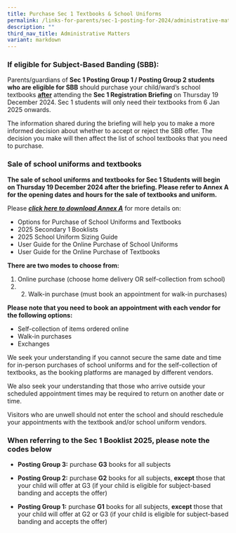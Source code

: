 ```yaml
---
title: Purchase Sec 1 Textbooks & School Uniforms
permalink: /links-for-parents/sec-1-posting-for-2024/administrative-matters/purchase-textbooks-n-uniforms/
description: ""
third_nav_title: Administrative Matters
variant: markdown
---
```

### If eligible for Subject-Based Banding (SBB):

Parents/guardians of **Sec 1 Posting Group 1 / Posting Group 2 students who are eligible for SBB** should purchase your child/ward’s school textbooks <u><b>after</b></u> attending the **Sec 1 Registration Briefing** on Thursday 19 December 2024. Sec 1 students will only need their textbooks from 6 Jan 2025 onwards.

The information shared during the briefing will help you to make a more informed decision about whether to accept or reject the SBB offer. The decision you make will then affect the list of school textbooks that you need to purchase.



### Sale of school uniforms and textbooks

**The sale of school uniforms and textbooks for Sec 1 Students will begin on Thursday 19 December 2024 after the briefing. Please refer to Annex A for the opening dates and hours for the sale of textbooks and uniform.**

Please ***[click here to download Annex A](/files/Sec%201%20Intake%202025/Annex_A_for_2025_Sec_1.pdf)*** for more details on:

-	Options for Purchase of School Uniforms and Textbooks
-	2025 Secondary 1 Booklists
-	2025 School Uniform Sizing Guide
-	User Guide for the Online Purchase of School Uniforms
-	User Guide for the Online Purchase of Textbooks

**There are two modes to choose from:**
1. Online purchase (choose home delivery OR self-collection from school)
2. 2. Walk-in purchase (must book an appointment for walk-in purchases)

**Please note that you need to book an appointment with each vendor for the following options:**
- Self-collection of items ordered online
-	Walk-in purchases
-	Exchanges

We seek your understanding if you cannot secure the same date and time for in-person purchases of school uniforms and for the self-collection of textbooks, as the booking platforms are managed by different vendors.

We also seek your understanding that those who arrive outside your scheduled appointment times may be required to return on another date or time.

Visitors who are unwell should not enter the school and should reschedule your appointments with the textbook and/or school uniform vendors.



### When referring to the Sec 1 Booklist 2025, please note the codes below

-	**Posting Group 3:** purchase **G3** books for all subjects

-	**Posting Group 2:** purchase **G2** books for all subjects, **except** those that your child will offer at G3 (if your child is eligible for subject-based banding and accepts the offer)

-	**Posting Group 1:** purchase **G1** books for all subjects, **except** those that your child will offer at G2 or G3 (if your child is eligible for subject-based banding and accepts the offer)